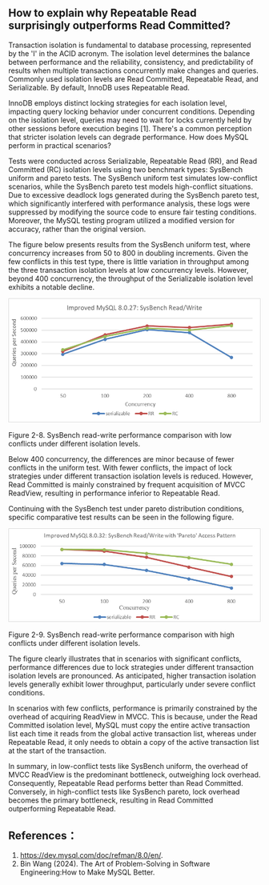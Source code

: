 ## How to explain why Repeatable Read surprisingly outperforms Read Committed?

Transaction isolation is fundamental to database processing, represented by the 'I' in the ACID acronym. The isolation level determines the balance between performance and the reliability, consistency, and predictability of results when multiple transactions concurrently make changes and queries. Commonly used isolation levels are Read Committed, Repeatable Read, and Serializable. By default, InnoDB uses Repeatable Read.

InnoDB employs distinct locking strategies for each isolation level, impacting query locking behavior under concurrent conditions. Depending on the isolation level, queries may need to wait for locks currently held by other sessions before execution begins [1]. There's a common perception that stricter isolation levels can degrade performance. How does MySQL perform in practical scenarios?

Tests were conducted across Serializable, Repeatable Read (RR), and Read Committed (RC) isolation levels using two benchmark types: SysBench uniform and pareto tests. The SysBench uniform test simulates low-conflict scenarios, while the SysBench pareto test models high-conflict situations. Due to excessive deadlock logs generated during the SysBench pareto test, which significantly interfered with performance analysis, these logs were suppressed by modifying the source code to ensure fair testing conditions. Moreover, the MySQL testing program utilized a modified version for accuracy, rather than the original version.

The figure below presents results from the SysBench uniform test, where concurrency increases from 50 to 800 in doubling increments. Given the few conflicts in this test type, there is little variation in throughput among the three transaction isolation levels at low concurrency levels. However, beyond 400 concurrency, the throughput of the Serializable isolation level exhibits a notable decline.

<img src="images/image-20240829151823981.png" alt="image-20240829151823981" style="zoom:150%;" />

Figure 2-8. SysBench read-write performance comparison with low conflicts under different isolation levels.

Below 400 concurrency, the differences are minor because of fewer conflicts in the uniform test. With fewer conflicts, the impact of lock strategies under different transaction isolation levels is reduced. However, Read Committed is mainly constrained by frequent acquisition of MVCC ReadView, resulting in performance inferior to Repeatable Read.

Continuing with the SysBench test under pareto distribution conditions, specific comparative test results can be seen in the following figure.

<img src="images/image-20240829081950365.png" alt="image-20240829081950365" style="zoom:150%;" />

Figure 2-9. SysBench read-write performance comparison with high conflicts under different isolation levels.

The figure clearly illustrates that in scenarios with significant conflicts, performance differences due to lock strategies under different transaction isolation levels are pronounced. As anticipated, higher transaction isolation levels generally exhibit lower throughput, particularly under severe conflict conditions.

In scenarios with few conflicts, performance is primarily constrained by the overhead of acquiring ReadView in MVCC. This is because, under the Read Committed isolation level, MySQL must copy the entire active transaction list each time it reads from the global active transaction list, whereas under Repeatable Read, it only needs to obtain a copy of the active transaction list at the start of the transaction.

In summary, in low-conflict tests like SysBench uniform, the overhead of MVCC ReadView is the predominant bottleneck, outweighing lock overhead. Consequently, Repeatable Read performs better than Read Committed. Conversely, in high-conflict tests like SysBench pareto, lock overhead becomes the primary bottleneck, resulting in Read Committed outperforming Repeatable Read.

## References：

1. https://dev.mysql.com/doc/refman/8.0/en/.
2. Bin Wang (2024). The Art of Problem-Solving in Software Engineering:How to Make MySQL Better.